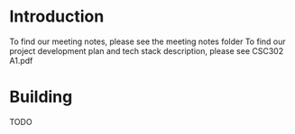 # Introduction

To find our meeting notes, please see the meeting notes folder
To find our project development plan and tech stack description, please see CSC302 A1.pdf

# Building
TODO